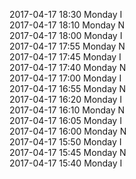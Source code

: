 2017-04-17 18:30 Monday  I  
2017-04-17 18:10 Monday  N  
2017-04-17 18:00 Monday  I  
2017-04-17 17:55 Monday  N  
2017-04-17 17:45 Monday  I  
2017-04-17 17:40 Monday  N  
2017-04-17 17:00 Monday  I  
2017-04-17 16:55 Monday  N  
2017-04-17 16:20 Monday  I  
2017-04-17 16:10 Monday  N  
2017-04-17 16:05 Monday  I  
2017-04-17 16:00 Monday  N  
2017-04-17 15:50 Monday  I  
2017-04-17 15:45 Monday  N  
2017-04-17 15:40 Monday  I  
